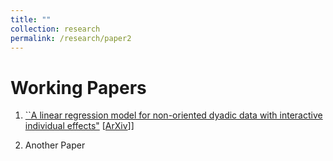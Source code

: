```yaml
---
title: ""
collection: research
permalink: /research/paper2
---
```

# Working Papers

1. [``A linear regression model for non-oriented dyadic data with interactive individual effects"](https://arxiv.org/abs/2304.12554) [[ArXiv](https://arxiv.org/abs/2304.12554)]]

1. Another Paper

